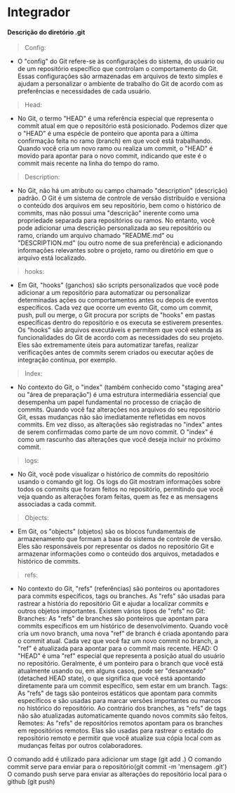 # Integrador

#### Descrição do diretório .git

> Config:
- O "config" do Git refere-se às configurações do sistema, do usuário ou de um repositório específico que controlam o comportamento do Git. Essas configurações são armazenadas em arquivos de texto simples e ajudam a personalizar o ambiente de trabalho do Git de acordo com as preferências e necessidades de cada usuário.
> Head:
- No Git, o termo "HEAD" é uma referência especial que representa o commit atual em que o repositório está posicionado. Podemos dizer que o "HEAD" é uma espécie de ponteiro que aponta para a última confirmação feita no ramo (branch) em que você está trabalhando. 
Quando você cria um novo ramo ou realiza um commit, o "HEAD" é movido para apontar para o novo commit, indicando que este é o commit mais recente na linha do tempo do ramo.

> Description:
- No Git, não há um atributo ou campo chamado "description" (descrição) padrão. O Git é um sistema de controle de versão distribuído e versiona o conteúdo dos arquivos em seu repositório, bem como o histórico de commits, mas não possui uma "descrição" inerente como uma propriedade separada para repositórios ou ramos.
No entanto, você pode adicionar uma descrição personalizada ao seu repositório ou ramo, criando um arquivo chamado "README.md" ou "DESCRIPTION.md" (ou outro nome de sua preferência) e adicionando informações relevantes sobre o projeto, ramo ou diretório em que o arquivo está localizado.

> hooks:
- Em Git, "hooks" (ganchos) são scripts personalizados que você pode adicionar a um repositório para automatizar ou personalizar determinadas ações ou comportamentos antes ou depois de eventos específicos. Cada vez que ocorre um evento Git, como um commit, push, pull ou merge, o Git procura por scripts de "hooks" em pastas específicas dentro do repositório e os executa se estiverem presentes.
Os "hooks" são arquivos executáveis e permitem que você estenda as funcionalidades do Git de acordo com as necessidades do seu projeto. Eles são extremamente úteis para automatizar tarefas, realizar verificações antes de commits serem criados ou executar ações de integração contínua, por exemplo.

> Index: 
- No contexto do Git, o "index" (também conhecido como "staging area" ou "área de preparação") é uma estrutura intermediária essencial que desempenha um papel fundamental no processo de criação de commits.
Quando você faz alterações nos arquivos do seu repositório Git, essas mudanças não são imediatamente refletidas em novos commits. Em vez disso, as alterações são registradas no "index" antes de serem confirmadas como parte de um novo commit. O "index" é como um rascunho das alterações que você deseja incluir no próximo commit.

>logs:
- No Git, você pode visualizar o histórico de commits do repositório usando o comando git log. Os logs do Git mostram informações sobre todos os commits que foram feitos no repositório, permitindo que você veja quando as alterações foram feitas, quem as fez e as mensagens associadas a cada commit.

> Objects:
- Em Git, os "objects" (objetos) são os blocos fundamentais de armazenamento que formam a base do sistema de controle de versão. Eles são responsáveis por representar os dados no repositório Git e armazenar informações como o conteúdo dos arquivos, metadados e histórico de commits.

> refs:
- No contexto do Git, "refs" (referências) são ponteiros ou apontadores para commits específicos, tags ou branches. As "refs" são usadas para rastrear a história do repositório Git e ajudar a localizar commits e outros objetos importantes.
Existem vários tipos de "refs" no Git:
Branches: As "refs" de branches são ponteiros que apontam para commits específicos em um histórico de desenvolvimento. Quando você cria um novo branch, uma nova "ref" de branch é criada apontando para o commit atual. Cada vez que você faz um novo commit no branch, a "ref" é atualizada para apontar para o commit mais recente.
HEAD: O "HEAD" é uma "ref" especial que representa a posição atual do usuário no repositório. Geralmente, é um ponteiro para o branch que você está atualmente usando ou, em alguns casos, pode ser "desanexado" (detached HEAD state), o que significa que você está apontando diretamente para um commit específico, sem estar em um branch.
Tags: As "refs" de tags são ponteiros estáticos que apontam para commits específicos e são usadas para marcar versões importantes ou marcos no histórico do repositório. Ao contrário dos branches, as "refs" de tags não são atualizadas automaticamente quando novos commits são feitos.
Remotes: As "refs" de repositórios remotos apontam para os branches em repositórios remotos. Elas são usadas para rastrear o estado do repositório remoto e permitir que você atualize sua cópia local com as mudanças feitas por outros colaboradores.

O comando add é utilizado para adicionar um stage (git add .)
O comando commit serve para enviar para o repositório(git commit -m 'mensagem .git')
O comando push serve para enviar as alterações do repositório local para o github (git push)

